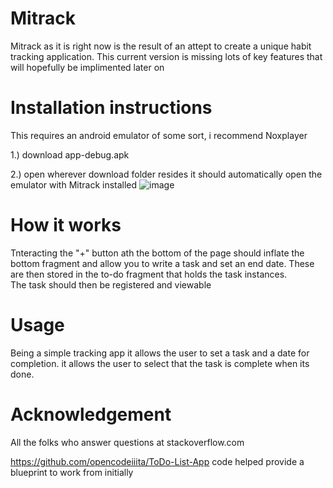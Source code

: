 # Mitrack

Mitrack as it is right now is the result of an attept to create a unique habit tracking application. This current version is missing lots of key features that will hopefully be implimented later on 

# Installation instructions

This requires an android emulator of some sort, i recommend Noxplayer

1.) download app-debug.apk

2.) open wherever download folder resides 
it should automatically open the emulator with Mitrack installed
![image](https://user-images.githubusercontent.com/61979201/116330162-27345a80-a78a-11eb-8858-21623eacd8d2.png)

# How it works
Tnteracting the "+" button ath the bottom of the page should inflate the bottom fragment and allow you to write a task and set an end date. These are then stored in the to-do fragment that holds the task instances.  
The task should then be registered and viewable

# Usage 
Being a simple tracking app it allows the user to set a task and a date for completion.
it allows the user to select that the task is complete when its done. 

# Acknowledgement
All the folks who answer questions at stackoverflow.com

https://github.com/opencodeiiita/ToDo-List-App code helped provide a blueprint to work from initially 
